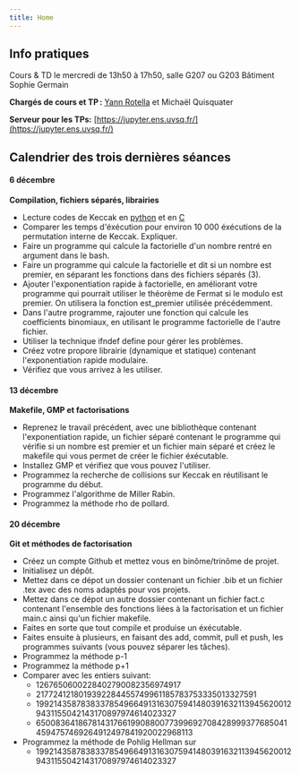 ```yaml
---
title: Home
---
```


## Info pratiques

Cours & TD le mercredi de 13h50 à 17h50, salle G207 ou G203 Bâtiment Sophie Germain

**Chargés de cours et TP :** [Yann Rotella](https://rotella.fr/) et Michaël Quisquater

**Serveur pour les TPs:** [https://jupyter.ens.uvsq.fr/](https://jupyter.ens.uvsq.fr/)

## Calendrier des trois dernières séances

#### 6 décembre 

**Compilation, fichiers séparés, librairies**
   - Lecture codes de Keccak en [python](tds/KeccakPython.py) et en [C](tds/KeccakC.c)
   - Comparer les temps d'éxécution pour environ 10 000 éxécutions de la permutation interne de Keccak. Expliquer.
   - Faire un programme qui calcule la factorielle d'un nombre rentré en argument dans le bash.
   - Faire un programme qui calcule la factorielle et dit si un nombre est premier, en séparant les fonctions dans des fichiers séparés (3).
   - Ajouter l'exponentiation rapide à factorielle, en améliorant votre programme qui pourrait utiliser le théorème de Fermat si le modulo est premier. On utilisera la fonction est_premier utilisée précédemment.
   - Dans l'autre programme, rajouter une fonction qui calcule les coefficients binomiaux, en utilisant le programme factorielle de l'autre fichier. 
   - Utiliser la technique ifndef define pour gérer les problèmes.
   - Créez votre propore librairie (dynamique et statique) contenant l'exponentiation rapide modulaire.
   - Vérifiez que vous arrivez à les utiliser.


#### 13 décembre 

**Makefile, GMP et factorisations**
   - Reprenez le travail précédent, avec une bibliothèque contenant l'exponentiation rapide, un fichier séparé contenant le programme qui vérifie si un nombre est premier et un fichier main séparé et créez le makefile qui vous permet de créer le fichier éxécutable.
   - Installez GMP et vérifiez que vous pouvez l'utiliser.
   - Programmez la recherche de collisions sur Keccak en réutilisant le programme du début.
   - Programmez l'algorithme de Miller Rabin.
   - Programmez la méthode rho de pollard.

   
#### 20 décembre 

**Git et méthodes de factorisation**
   - Créez un compte Github et mettez vous en binôme/trinôme de projet.
   - Initialisez un dépôt. 
   - Mettez dans ce dépot un dossier contenant un fichier .bib et un fichier .tex avec des noms adaptés pour vos projets.
   - Mettez dans ce dépot un autre dossier contenant un fichier fact.c contenant l'ensemble des fonctions liées à la factorisation et un fichier main.c ainsi qu'un fichier makefile.
   - Faites en sorte que tout compile et produise un éxécutable.
   - Faites ensuite à plusieurs, en faisant des add, commit, pull et push, les programmes suivants (vous pouvez séparer les tâches).
   - Programmez la méthode p-1
   - Programmez la méthode p+1
   - Comparer avec les entiers suivant:
      - 1267650600228402790082356974917
      - 2177241218019392284455749961185783753335013327591
      - 199214358783833785496649131630759414803916321139456200129431155042143170897974614023327
      - 6500836418678143176619908800773996927084289993776850414594757469264912497841920022968113
   - Programmez la méthode de Pohlig Hellman sur
      - 199214358783833785496649131630759414803916321139456200129431155042143170897974614023327


  

